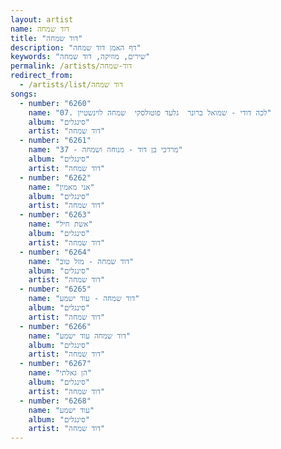 ```yaml
---
layout: artist
name: דוד שמחה
title: "דוד שמחה"
description: "דף האמן דוד שמחה"
keywords: "שירים, מוזיקה, דוד שמחה"
permalink: /artists/דוד-שמחה
redirect_from:
  - /artists/list/דוד שמחה
songs:
  - number: "6260"
    name: "07. לכה דודי - שמואל ברונר  גלעד פוטולסקי  שמחה לוינשטיין"
    album: "סינגלים"
    artist: "דוד שמחה"
  - number: "6261"
    name: "37 - מרדכי בן דוד - מנוחה ושמחה"
    album: "סינגלים"
    artist: "דוד שמחה"
  - number: "6262"
    name: "אני מאמין"
    album: "סינגלים"
    artist: "דוד שמחה"
  - number: "6263"
    name: "אשת חיל"
    album: "סינגלים"
    artist: "דוד שמחה"
  - number: "6264"
    name: "דוד שמחה - מזל טוב"
    album: "סינגלים"
    artist: "דוד שמחה"
  - number: "6265"
    name: "דוד שמחה - עוד ישמע"
    album: "סינגלים"
    artist: "דוד שמחה"
  - number: "6266"
    name: "דוד שמחה עוד ישמע"
    album: "סינגלים"
    artist: "דוד שמחה"
  - number: "6267"
    name: "הן גאלתי"
    album: "סינגלים"
    artist: "דוד שמחה"
  - number: "6268"
    name: "עוד ישמע"
    album: "סינגלים"
    artist: "דוד שמחה"
---
```

